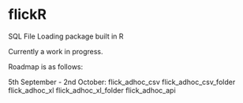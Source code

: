 # flickR
SQL File Loading package built in R


Currently a work in progress.


Roadmap is as follows:

5th September - 2nd October:
  flick_adhoc_csv
  flick_adhoc_csv_folder
  flick_adhoc_xl
  flick_adhoc_xl_folder
  flick_adhoc_api
